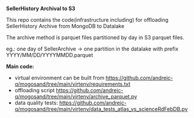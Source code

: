 **SellerHistory Archival to S3**

This repo contains the code(infrastructure including) for offloading SellerHistory Archive from MongoDB to Datalake

The archive method is parquet files partitioned by day in S3 parquet files.

eg.: one day of SellerArchive -> one partition in the datalake with prefix YYYY/MM/DD/YYYYMMDD.parquet

**Main code:**

- virtual environment can be built from https://github.com/andreic-q/mogosand/tree/main/virtenv/requirements.txt
- offloading script https://github.com/andreic-q/mogosand/tree/main/virtenv/archive_parquet.py
- data quality tests: https://github.com/andreic-q/mogosand/tree/main/virtenv/data_tests_atlas_vs_scienceRdFebDB.py
